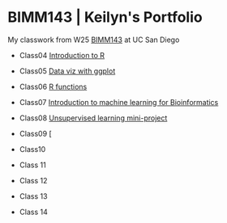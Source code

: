 # BIMM143 | Keilyn's Portfolio 
My classwork from W25 [BIMM143](https://github.com/kduartelemus/bimm143_github.git) at UC San Diego


- Class04 [Introduction to R](https://htmlpreview.github.io/?https://raw.githubusercontent.com/kduartelemus/bimm143_github/refs/heads/main/Class04/Class04.html)

- Class05 [Data viz with ggplot](https://htmlpreview.github.io/?https://raw.githubusercontent.com/kduartelemus/bimm143_github/refs/heads/main/Class05/Class05.html)

- Class06 [R functions](https://htmlpreview.github.io/?https://raw.githubusercontent.com/kduartelemus/bimm143_github/refs/heads/main/Class06/Class06.html)

- Class07 [Introduction to machine learning for Bioinformatics](https://htmlpreview.github.io/?https://raw.githubusercontent.com/kduartelemus/bimm143_github/refs/heads/main/Class07/Class07.html)

- Class08 [Unsupervised learning mini-project](https://raw.githubusercontent.com/kduartelemus/bimm143_github/refs/heads/main/Class08/Class08.html)

- Class09 [

- Class10

- Class 11

- Class 12

- Class 13

- Class 14
